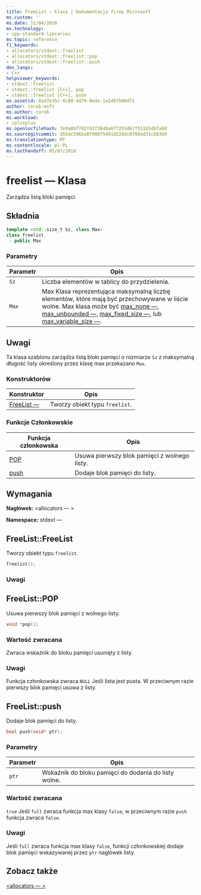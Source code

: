 ```yaml
---
title: FreeList — klasa | Dokumentacja firmy Microsoft
ms.custom: ''
ms.date: 11/04/2016
ms.technology:
- cpp-standard-libraries
ms.topic: reference
f1_keywords:
- allocators/stdext::freelist
- allocators/stdext::freelist::pop
- allocators/stdext::freelist::push
dev_langs:
- C++
helpviewer_keywords:
- stdext::freelist
- stdext::freelist [C++], pop
- stdext::freelist [C++], push
ms.assetid: 8ad7e35c-4c80-4479-8ede-1a2497b06d71
author: corob-msft
ms.author: corob
ms.workload:
- cplusplus
ms.openlocfilehash: 7e9a8bf702f4373040a6f7255d67f551b5dbfa60
ms.sourcegitcommit: d55ac596ba8f908f5d91d228dc070dad31cb8360
ms.translationtype: MT
ms.contentlocale: pl-PL
ms.lasthandoff: 05/07/2018
---
```

# <a name="freelist-class"></a>freelist — Klasa

Zarządza listą bloki pamięci.

## <a name="syntax"></a>Składnia

```cpp
template <std::size_t Sz, class Max>
class freelist
 : public Max
```

### <a name="parameters"></a>Parametry

|Parametr|Opis|
|---------------|-----------------|
|`Sz`|Liczba elementów w tablicy do przydzielenia.|
|`Max`|Max Klasa reprezentująca maksymalną liczbę elementów, które mają być przechowywane w liście wolne. Max klasa może być [max_none —](../standard-library/max-none-class.md), [max_unbounded —](../standard-library/max-unbounded-class.md), [max_fixed_size —](../standard-library/max-fixed-size-class.md), lub [max_variable_size —](../standard-library/max-variable-size-class.md).|

## <a name="remarks"></a>Uwagi

Ta klasa szablonu zarządza listą bloki pamięci o rozmiarze `Sz` z maksymalną długość listy określony przez klasę max przekazano `Max`.

### <a name="constructors"></a>Konstruktorów

|Konstruktor|Opis|
|-|-|
|[FreeList —](#freelist)|Tworzy obiekt typu `freelist`.|

### <a name="member-functions"></a>Funkcje Członkowskie

|Funkcja członkowska|Opis|
|-|-|
|[POP](#pop)|Usuwa pierwszy blok pamięci z wolnego listy.|
|[push](#push)|Dodaje blok pamięci do listy.|

## <a name="requirements"></a>Wymagania

**Nagłówek:** \<allocators — >

**Namespace:** stdext —

## <a name="freelist"></a>  FreeList::FreeList

Tworzy obiekt typu `freelist`.

```cpp
freelist();
```

### <a name="remarks"></a>Uwagi

## <a name="pop"></a>  FreeList::POP

Usuwa pierwszy blok pamięci z wolnego listy.

```cpp
void *pop();
```

### <a name="return-value"></a>Wartość zwracana

Zwraca wskaźnik do bloku pamięci usunięty z listy.

### <a name="remarks"></a>Uwagi

Funkcja członkowska zwraca `NULL` Jeśli lista jest pusta. W przeciwnym razie pierwszy blok pamięci usuwa z listy.

## <a name="push"></a>  FreeList::push

Dodaje blok pamięci do listy.

```cpp
bool push(void* ptr);
```

### <a name="parameters"></a>Parametry

|Parametr|Opis|
|---------------|-----------------|
|`ptr`|Wskaźnik do bloku pamięci do dodania do listy wolne.|

### <a name="return-value"></a>Wartość zwracana

`true` Jeśli `full` zwraca funkcja max klasy `false`; w przeciwnym razie `push` funkcja zwraca `false`.

### <a name="remarks"></a>Uwagi

Jeśli `full` zwraca funkcja max klasy `false`, funkcji członkowskiej dodaje blok pamięci wskazywanej przez `ptr` nagłówek listy.

## <a name="see-also"></a>Zobacz także

[\<allocators — >](../standard-library/allocators-header.md)<br/>
